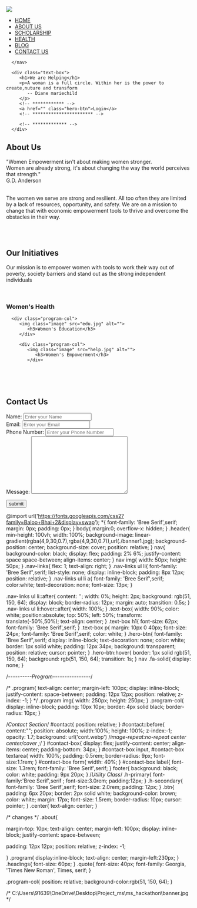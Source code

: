 <!DOCTYPE html>
<html lang="en">
<head>
   <meta charset="UTF-8">
   <meta http-equiv="X-UA-Compatible" content="IE=edge">
   <!--It will help us to make our website responsive-->
   <meta name="viewport" content="width=device-width, initial-scale=1.0">
   <title>Document</title>
   <!-- *********** -->

<!-- ********* -->
   <link href="https://fonts.googleapis.com/css?family=Baloo+Bhai&display=swap" rel="stylesheet">
   <link rel="stylesheet" href="style.css">
   <link rel="preconnect" href="https://fonts.googleapis.com"> 
<link rel="preconnect" href="https://fonts.gstatic.com" crossorigin> 
<link rel="stylesheet" href="https://cdn.jsdelivr.net/npm/@fortawesome/fontawesome-free@5.15.4/css/fontawesome.min.css">

</head>
<body>
   <section class="header">
      <nav>
         <a href="index.html"><img src="logo.jpeg"></a>
         <div class="nav-links" id="navLinks">
            <ul>
               <li><a href="">HOME</a></li>
               <li><a href="#about1">ABOUT US</a></li>
               <li><a href="">SCHOLARSHIP</a></li>
               <li><a href="">HEALTH</a></li>
               <li><a href="">BLOG </a></li>
               <li><a href="#contact">CONTACT US</a></li>
            </ul>
         </div>

        

      </nav>

      <div class="text-box">
         <h1>We are Helping</h1>
         <p>A woman is a full circle. Within her is the power to create,nuture and transform
            -- Diane mariechild
         </p>
         <!-- ************ -->
         <a href="" class="hero-btn">Login</a>
         <!-- *********************** -->
            
         <!-- ************* -->
      </div>
   </section>


<!--Our Programs-->

<section class="about">
   <h1 id="about1" class="headings">About Us</h1>
   <p class="quote">"Women Empowerment isn't about making women stronger. <br>Women are already strong, it's about changing the way the world perceives that strength."<br>
      G.D. Anderson</p>

   <p><br>The women we serve are strong and resilient. All too often they are limited by a lack of resources, opportunity, and safety. We are on a mission to change that with economic empowerment tools to thrive and overcome the obstacles in their way.</p><br><br>



   </section>

<section class="program">
   <h1 class="headings">Our Initiatives</h1>
   <p>Our mission is to empower women with tools to work their way out of poverty, society barriers
      and stand out as the strong independent individuals</p>
   <br>
   <div class="row ">
      <div class="program-col">
      <img  class="image" src="health.jpg" alt="">
         <h3>Women's Health</h3>
      </div>

      <div class="program-col">
         <img class="image" src="edu.jpg" alt="">
            <h3>Women's Education</h3>
         </div>

         <div class="program-col">
            <img class="image" src="help.jpg" alt="">
               <h3>Women's Empowerment</h3>
            </div>
   </div>
</section>

<br>
<br>
<br>
<section id="contact">
    <h1 id="contact" class="h-primary center">Contact Us</h1>
<div id="contact-box">
    <form action="">
        <div class="form-group">
        <label for="name">Name: </label>
        <input type="text"name="name"id="name"
        placeholder="Enter your Name">
        </div>
        <div class="form-group">
            <label for="name">Email: </label>
            <input type="text"name="e-mail"id="e-mail"
            placeholder="Enter your Email">
        </div>
        <div class="form-group">
            <label for="name">Phone Number: </label>
            <input type="text"name="name"id="phone"
            placeholder="Enter your Phone Number">
        </div>
        <div class="form-group">
            <label for="name">Message: </label>
            <textarea name="message"id="message"cols="30" rows="10"></textarea>
        </div>
    </form>
</div>
</section>
<button>submit</button>



</body>
</html>


<!-- CSS CODE -->
@import url('https://fonts.googleapis.com/css2?family=Baloo+Bhai+2&display=swap');
*{
    font-family: 'Bree Serif',serif;
    margin: 0px;
    padding: 0px;
}
body{
   margin:0;
   overflow-x: hidden;
}
 .header{
    min-height: 100vh;
    width: 100%;
    background-image: linear-gradient(rgba(4,9,30,0.7),rgba(4,9,30,0.7)),url(./banner1.jpg);
    background-position: center;
    background-size: cover;
    position: relative;
 }
 nav{
    background-color: black;
    display: flex;
    padding: 2% 6%;
    justify-content: space space-between;
    align-items: center;
 }
 nav img{
    width: 50px;
    height: 50px;
 }
 .nav-links{
    flex: 1;
    text-align: right;
 }
 .nav-links ul li{
    font-family: 'Bree Serif',serif;
    list-style: none;
    display: inline-block;
    padding: 8px 12px;
    position: relative;
 }
 .nav-links ul li a{
    font-family: 'Bree Serif',serif;
    color:white;
    text-decoration: none;
    font-size: 13px;
 }

 .nav-links ul li::after{
    content: '';
    width: 0%;
    height: 2px;
    background: rgb(51, 150, 64);
    display: block;
    border-radius: 12px;
    margin: auto;
    transition: 0.5s;
 }
 .nav-links ul li:hover::after{
    width: 100%;
 }
 .text-box{
    width: 90%;
    color: white;
    position:absolute;
    top: 50%;
    left: 50%;
    transform: translate(-50%,50%);
    text-align: center;
 }
 .text-box h1{
    font-size: 62px;
    font-family: 'Bree Serif',serif;
 }
 .text-box p{
    margin: 10px 0 40px;
    font-size: 24px;
    font-family: 'Bree Serif',serif;
    color: white;
 }
 .hero-btn{
    font-family: 'Bree Serif',serif;
    display: inline-block;
    text-decoration: none;
    color: white;
    border: 1px solid white;
    padding: 12px 34px;
    background: transparent;
    position: relative;
    cursor: pointer;
 }
 .hero-btn:hover{
    border: 1px solid rgb(51, 150, 64);
    background: rgb(51, 150, 64);
    transition: 1s;
 }
 nav .fa-solid{
    display: none;
 }

 
 
 /*----------Program----------------*/
 
/* .program{
   text-align: center;
   margin-left: 100px;
   display: inline-block;
   justify-content: space-between;
   padding: 12px 12px;
   position: relative;
   z-index: -1;
 } */
.program img{
   width: 250px;
   height: 250px;
}
 .program-col{
   display: inline-block;
   padding: 10px 10px;
   border: 4px solid black;
   border-radius: 10px;
 }


 


 /*Contact Section*/
#contact{
    position: relative;
}
#contact::before{
    content:"";
    position: absolute;
    width:100%;
    height: 100%;
    z-index:-1;
    opacity: 1.7;
    background: url('cont.webp')
    /*image-repeat:no-repeat center center/cover ;*/
}
#contact-box{
    display: flex;
    justify-content: center;
    align-items: center;
    padding-bottom: 34px;
}
#contact-box input,
#contact-box textarea{
    width: 100%;
    padding: 0.5rem;
    border-radius: 9px;
    font-size:1.1rem;
}
#contact-box form{
    width: 40%;
}
#contact-box label{
    font-size: 1.3rem;
    font-family: 'Bree Serif',serif;
}
footer{
    background: black;
    color: white;
    padding: 9px 20px;
}
/*Utility Class*/
.h-primary{
    font-family:'Bree Serif',serif ;
    font-size:3.0rem;
    padding:12px;
}
.h-secondary{
    font-family: 'Bree Serif',serif;
    font-size: 2.0rem;
    padding: 12px;
}
.btn{
    padding: 6px 20px;
    border: 2px solid white;
    background-color: brown;
    color: white;
    margin: 17px;
    font-size: 1.5rem;
    border-radius: 10px;
    cursor: pointer;
}
.center{
    text-align: center;
}


/* changes */
.about{
  
   margin-top: 10px;
   text-align: center;
   margin-left: 100px;
   display: inline-block;
   justify-content: space-between;

   
   padding: 12px 12px;
   position: relative;
   z-index: -1;
   
}
.program{
   display:inline-block;
   text-align: center;
   margin-left:230px;
}
.headings{
   font-size: 60px;
}
.quote{
   font-size: 40px;
   font-family: Georgia, 'Times New Roman', Times, serif;
}

.program-col{
   position: relative;
   background-color:rgb(51, 150, 64);
}






/* C:\Users\91639\OneDrive\Desktop\Project_ms\ms_hackathon\banner.jpg */